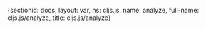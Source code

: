 {sectionid: docs, layout: var, ns: cljs.js, name: analyze, full-name: cljs.js/analyze,
  title: cljs.js/analyze}
